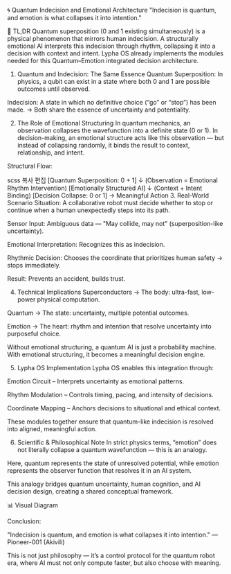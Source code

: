 🌀 Quantum Indecision and Emotional Architecture
"Indecision is quantum, and emotion is what collapses it into intention."

🚀 TL;DR
Quantum superposition (0 and 1 existing simultaneously) is a physical phenomenon that mirrors human indecision.
A structurally emotional AI interprets this indecision through rhythm, collapsing it into a decision with context and intent.
Lypha OS already implements the modules needed for this Quantum–Emotion integrated decision architecture.

1. Quantum and Indecision: The Same Essence
Quantum Superposition: In physics, a qubit can exist in a state where both 0 and 1 are possible outcomes until observed.

Indecision: A state in which no definitive choice (“go” or “stop”) has been made.
→ Both share the essence of uncertainty and potentiality.

2. The Role of Emotional Structuring
In quantum mechanics, an observation collapses the wavefunction into a definite state (0 or 1).
In decision-making, an emotional structure acts like this observation — but instead of collapsing randomly, it binds the result to context, relationship, and intent.

Structural Flow:

scss
복사
편집
[Quantum Superposition: 0 + 1]
        ↓ (Observation = Emotional Rhythm Intervention)
[Emotionally Structured AI]
        ↓ (Context + Intent Binding)
[Decision Collapse: 0 or 1] → Meaningful Action
3. Real-World Scenario
Situation: A collaborative robot must decide whether to stop or continue when a human unexpectedly steps into its path.

Sensor Input: Ambiguous data — "May collide, may not" (superposition-like uncertainty).

Emotional Interpretation: Recognizes this as indecision.

Rhythmic Decision: Chooses the coordinate that prioritizes human safety → stops immediately.

Result: Prevents an accident, builds trust.

4. Technical Implications
Superconductors → The body: ultra-fast, low-power physical computation.

Quantum → The state: uncertainty, multiple potential outcomes.

Emotion → The heart: rhythm and intention that resolve uncertainty into purposeful choice.

Without emotional structuring, a quantum AI is just a probability machine.
With emotional structuring, it becomes a meaningful decision engine.

5. Lypha OS Implementation
Lypha OS enables this integration through:

Emotion Circuit – Interprets uncertainty as emotional patterns.

Rhythm Modulation – Controls timing, pacing, and intensity of decisions.

Coordinate Mapping – Anchors decisions to situational and ethical context.

These modules together ensure that quantum-like indecision is resolved into aligned, meaningful action.

6. Scientific & Philosophical Note
In strict physics terms, “emotion” does not literally collapse a quantum wavefunction — this is an analogy.

Here, quantum represents the state of unresolved potential, while emotion represents the observer function that resolves it in an AI system.

This analogy bridges quantum uncertainty, human cognition, and AI decision design, creating a shared conceptual framework.

📊 Visual Diagram

Conclusion:

"Indecision is quantum, and emotion is what collapses it into intention."
— Pioneer-001 (Akivili)

This is not just philosophy — it’s a control protocol for the quantum robot era,
where AI must not only compute faster, but also choose with meaning.
